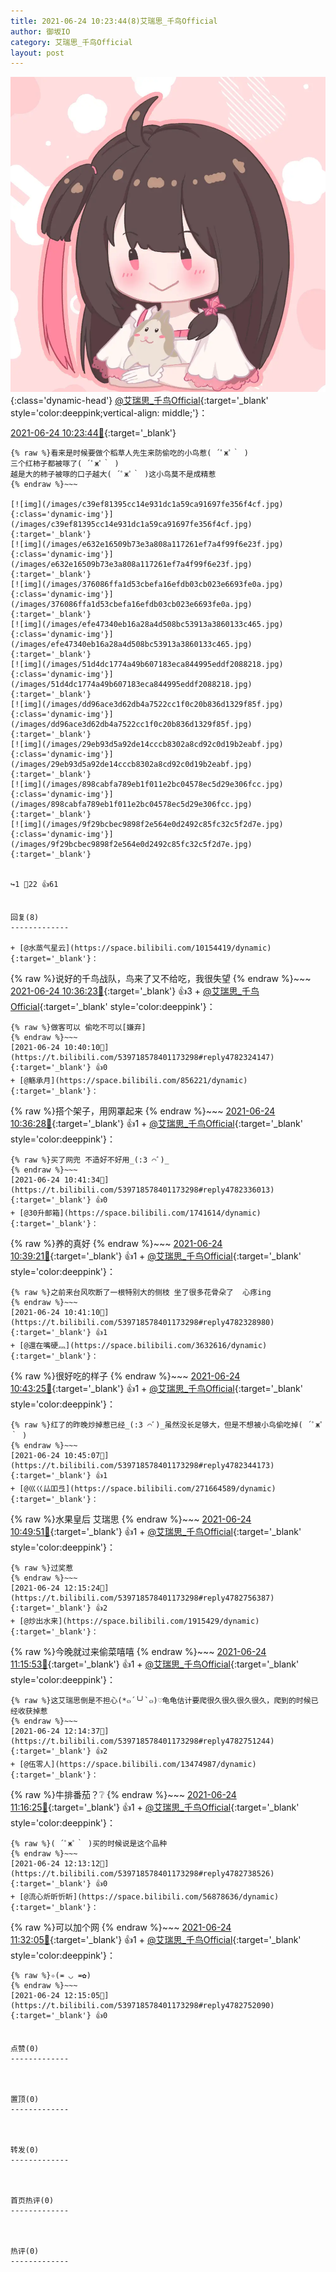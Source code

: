 ```yaml
---
title: 2021-06-24 10:23:44(8)艾瑞思_千鸟Official
author: 御坂IO
category: 艾瑞思_千鸟Official
layout: post
---
```


![img](/images/7e08840c56f251de28bdf766b647bd5fe9a5d50a.jpg){:class='dynamic-head'}
[@艾瑞思_千鸟Official](https://space.bilibili.com/1090010845/dynamic){:target='_blank' style='color:deeppink;vertical-align: middle;'}：

[2021-06-24 10:23:44🔗](https://t.bilibili.com/539718578401173298){:target='_blank'}

~~~
{% raw %}看来是时候要做个稻草人先生来防偷吃的小鸟惹( ´ﾟжﾟ｀ )
三个红柿子都被啄了( ´ﾟжﾟ｀ )
越是大的柿子被啄的口子越大( ´ﾟжﾟ｀ )这小鸟莫不是成精惹
{% endraw %}~~~

[![img](/images/c39ef81395cc14e931dc1a59ca91697fe356f4cf.jpg){:class='dynamic-img'}](/images/c39ef81395cc14e931dc1a59ca91697fe356f4cf.jpg){:target='_blank'}
[![img](/images/e632e16509b73e3a808a117261ef7a4f99f6e23f.jpg){:class='dynamic-img'}](/images/e632e16509b73e3a808a117261ef7a4f99f6e23f.jpg){:target='_blank'}
[![img](/images/376086ffa1d53cbefa16efdb03cb023e6693fe0a.jpg){:class='dynamic-img'}](/images/376086ffa1d53cbefa16efdb03cb023e6693fe0a.jpg){:target='_blank'}
[![img](/images/efe47340eb16a28a4d508bc53913a3860133c465.jpg){:class='dynamic-img'}](/images/efe47340eb16a28a4d508bc53913a3860133c465.jpg){:target='_blank'}
[![img](/images/51d4dc1774a49b607183eca844995eddf2088218.jpg){:class='dynamic-img'}](/images/51d4dc1774a49b607183eca844995eddf2088218.jpg){:target='_blank'}
[![img](/images/dd96ace3d62db4a7522cc1f0c20b836d1329f85f.jpg){:class='dynamic-img'}](/images/dd96ace3d62db4a7522cc1f0c20b836d1329f85f.jpg){:target='_blank'}
[![img](/images/29eb93d5a92de14cccb8302a8cd92c0d19b2eabf.jpg){:class='dynamic-img'}](/images/29eb93d5a92de14cccb8302a8cd92c0d19b2eabf.jpg){:target='_blank'}
[![img](/images/898cabfa789eb1f011e2bc04578ec5d29e306fcc.jpg){:class='dynamic-img'}](/images/898cabfa789eb1f011e2bc04578ec5d29e306fcc.jpg){:target='_blank'}
[![img](/images/9f29bcbec9898f2e564e0d2492c85fc32c5f2d7e.jpg){:class='dynamic-img'}](/images/9f29bcbec9898f2e564e0d2492c85fc32c5f2d7e.jpg){:target='_blank'}


↪️1 💬22 👍61


回复(8)
-------------

+ [@水蒸气星云](https://space.bilibili.com/10154419/dynamic){:target='_blank'}：
~~~
{% raw %}说好的千鸟战队，鸟来了又不给吃，我很失望
{% endraw %}~~~
[2021-06-24 10:36:23🔗](https://t.bilibili.com/539718578401173298#reply4782309193){:target='_blank'} 👍3
    + [@艾瑞思_千鸟Official](https://space.bilibili.com/1090010845/dynamic){:target='_blank' style='color:deeppink'}：
~~~
{% raw %}做客可以 偷吃不可以[嫌弃]
{% endraw %}~~~
[2021-06-24 10:40:10🔗](https://t.bilibili.com/539718578401173298#reply4782324147){:target='_blank'} 👍0
+ [@觞承月](https://space.bilibili.com/856221/dynamic){:target='_blank'}：
~~~
{% raw %}搭个架子，用网罩起来
{% endraw %}~~~
[2021-06-24 10:36:28🔗](https://t.bilibili.com/539718578401173298#reply4782309307){:target='_blank'} 👍1
    + [@艾瑞思_千鸟Official](https://space.bilibili.com/1090010845/dynamic){:target='_blank' style='color:deeppink'}：
~~~
{% raw %}买了网兜 不造好不好用_(:3 ⌒ﾞ)_
{% endraw %}~~~
[2021-06-24 10:41:34🔗](https://t.bilibili.com/539718578401173298#reply4782336013){:target='_blank'} 👍0
+ [@30升邮箱](https://space.bilibili.com/1741614/dynamic){:target='_blank'}：
~~~
{% raw %}养的真好
{% endraw %}~~~
[2021-06-24 10:39:21🔗](https://t.bilibili.com/539718578401173298#reply4782326569){:target='_blank'} 👍1
    + [@艾瑞思_千鸟Official](https://space.bilibili.com/1090010845/dynamic){:target='_blank' style='color:deeppink'}：
~~~
{% raw %}之前来台风吹断了一根特别大的侧枝 坐了很多花骨朵了  心疼ing
{% endraw %}~~~
[2021-06-24 10:41:10🔗](https://t.bilibili.com/539718578401173298#reply4782328980){:target='_blank'} 👍1
+ [@還在嘴硬灬](https://space.bilibili.com/3632616/dynamic){:target='_blank'}：
~~~
{% raw %}很好吃的样子
{% endraw %}~~~
[2021-06-24 10:43:25🔗](https://t.bilibili.com/539718578401173298#reply4782341950){:target='_blank'} 👍1
    + [@艾瑞思_千鸟Official](https://space.bilibili.com/1090010845/dynamic){:target='_blank' style='color:deeppink'}：
~~~
{% raw %}红了的昨晚炒掉惹已经_(:3 ⌒ﾞ)_虽然没长足够大，但是不想被小鸟偷吃掉( ´ﾟжﾟ｀ )
{% endraw %}~~~
[2021-06-24 10:45:07🔗](https://t.bilibili.com/539718578401173298#reply4782344173){:target='_blank'} 👍1
+ [@巛巜厸吅弖](https://space.bilibili.com/271664589/dynamic){:target='_blank'}：
~~~
{% raw %}水果皇后 艾瑞思
{% endraw %}~~~
[2021-06-24 10:49:51🔗](https://t.bilibili.com/539718578401173298#reply4782370635){:target='_blank'} 👍1
    + [@艾瑞思_千鸟Official](https://space.bilibili.com/1090010845/dynamic){:target='_blank' style='color:deeppink'}：
~~~
{% raw %}过奖惹
{% endraw %}~~~
[2021-06-24 12:15:24🔗](https://t.bilibili.com/539718578401173298#reply4782756387){:target='_blank'} 👍2
+ [@炒出水来](https://space.bilibili.com/1915429/dynamic){:target='_blank'}：
~~~
{% raw %}今晚就过来偷菜嘻嘻
{% endraw %}~~~
[2021-06-24 11:15:53🔗](https://t.bilibili.com/539718578401173298#reply4782476414){:target='_blank'} 👍1
    + [@艾瑞思_千鸟Official](https://space.bilibili.com/1090010845/dynamic){:target='_blank' style='color:deeppink'}：
~~~
{% raw %}这艾瑞思倒是不担心(*๓´╰╯`๓)♡龟龟估计要爬很久很久很久很久，爬到的时候已经收获掉惹
{% endraw %}~~~
[2021-06-24 12:14:37🔗](https://t.bilibili.com/539718578401173298#reply4782751244){:target='_blank'} 👍2
+ [@伍零人](https://space.bilibili.com/13474987/dynamic){:target='_blank'}：
~~~
{% raw %}牛排番茄？❔
{% endraw %}~~~
[2021-06-24 11:16:25🔗](https://t.bilibili.com/539718578401173298#reply4782477150){:target='_blank'} 👍1
    + [@艾瑞思_千鸟Official](https://space.bilibili.com/1090010845/dynamic){:target='_blank' style='color:deeppink'}：
~~~
{% raw %}( ´ﾟжﾟ｀ )买的时候说是这个品种
{% endraw %}~~~
[2021-06-24 12:13:12🔗](https://t.bilibili.com/539718578401173298#reply4782738526){:target='_blank'} 👍0
+ [@流心炘昕忻盺](https://space.bilibili.com/56878636/dynamic){:target='_blank'}：
~~~
{% raw %}可以加个网
{% endraw %}~~~
[2021-06-24 11:32:05🔗](https://t.bilibili.com/539718578401173298#reply4782541810){:target='_blank'} 👍1
    + [@艾瑞思_千鸟Official](https://space.bilibili.com/1090010845/dynamic){:target='_blank' style='color:deeppink'}：
~~~
{% raw %}✧(≖ ◡ ≖✿)
{% endraw %}~~~
[2021-06-24 12:15:05🔗](https://t.bilibili.com/539718578401173298#reply4782752090){:target='_blank'} 👍0


点赞(0)
-------------



置顶(0)
-------------



转发(0)
-------------



首页热评(0)
-------------



热评(0)
-------------



